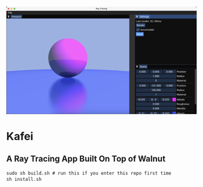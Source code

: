 ![RayTracingExample](https://github.com/ye-junzhe/Images/blob/main/RayTracing/Sphere.png)

# Kafei

## A Ray Tracing App Built On Top of Walnut

```
sudo sh build.sh # run this if you enter this repo first time
sh install.sh
```
